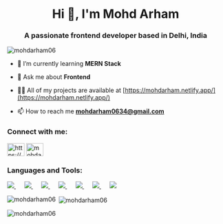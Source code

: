  
<h1 align="center">Hi 👋, I'm Mohd Arham</h1>
<h3 align="center">A passionate frontend developer based in Delhi, India</h3>
<p align="left"> <img src="https://komarev.com/ghpvc/?username=mohdarham06&label=Profile%20views&color=0e75b6&style=flat" alt="mohdarham06" /> </p>

- 🌱 I’m currently learning **MERN Stack**

- 💬 Ask me about **Frontend**

- 👨‍💻 All of my projects are available at [https://mohdarham.netlify.app/](https://mohdarham.netlify.app/)

- 📫 How to reach me **mohdarham0634@gmail.com**

<h3 align="left">Connect with me:</h3>
<p align="left">
<a href="https://linkedin.com/in/https://www.linkedin.com/in/mohd-arham-8351a0251/" target="blank"><img align="center" src="https://raw.githubusercontent.com/rahuldkjain/github-profile-readme-generator/master/src/images/icons/Social/linked-in-alt.svg" alt="https://www.linkedin.com/in/mohdarham06/" height="30" width="40" /></a>
<a href="https://twitter.com/mohdarham06" target="blank"><img align="center" src="https://raw.githubusercontent.com/rahuldkjain/github-profile-readme-generator/master/src/images/icons/Social/twitter.svg" alt="mohdarham06" height="30" width="40" /></a>

</p>


<h3 align="left">Languages and Tools:</h3>
<p align="left">
  <a href="https://skillicons.dev">
    <img src="https://skillicons.dev/icons?i=html,css" />
  </a>
  &nbsp;&nbsp;&nbsp;&nbsp;
  <a href="https://skillicons.dev">
    <img src="https://skillicons.dev/icons?i=js,ts" />
  </a>
  &nbsp;&nbsp;&nbsp;&nbsp;
   <a href="https://skillicons.dev">
    <img src="https://skillicons.dev/icons?i=nodejs,express" />
  </a>
  &nbsp;&nbsp;&nbsp;&nbsp;
   <a href="https://skillicons.dev">
    <img src="https://skillicons.dev/icons?i=mongodb, mysql" />
  </a>
  &nbsp;&nbsp;&nbsp;&nbsp;
  <a href="https://skillicons.dev">
    <img src="https://skillicons.dev/icons?i=react,nextjs" />
  </a>
  &nbsp;&nbsp;&nbsp;&nbsp;
  <a href="https://skillicons.dev">
    <img src="https://skillicons.dev/icons?i=bootstrap,tailwind" />
  </a>
  &nbsp;&nbsp;&nbsp;&nbsp;
  <a href="https://skillicons.dev">
    <img src="https://skillicons.dev/icons?i=figma" />
  </a>
</p>




<p><img align="left" src="https://github-readme-stats.vercel.app/api/top-langs?username=mohdarham06&show_icons=true&locale=en&layout=compact" alt="mohdarham06" /></p>

<p>&nbsp;<img align="center" src="https://github-readme-stats.vercel.app/api?username=mohdarham06&show_icons=true&locale=en" alt="mohdarham06" /></p>

<p><img align="center" src="https://github-readme-streak-stats.herokuapp.com/?user=mohdarham06&" alt="mohdarham06" /></p>
